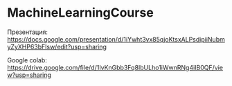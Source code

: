 # MachineLearningCourse
Презентация: https://docs.google.com/presentation/d/1iYwht3vx85qjoKtsxALPsdipiiNubmyZyXHP63bFlsw/edit?usp=sharing

Google colab: https://drive.google.com/file/d/1IvKnGbb3Fq8IbULho1iWwnRNg4iIB0QF/view?usp=sharing
